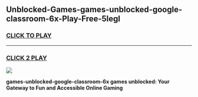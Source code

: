 
## Unblocked-Games-games-unblocked-google-classroom-6x-Play-Free-5legl
<h3>
<a href="https://premium76.site?title=games-unblocked-google-classroom-6x&ref=18A">CLICK TO PLAY</a></h3>
<hr>

<h3>
<a href="https://premium76.site?title=games-unblocked-google-classroom-6x&ref=18A">CLICK 2 PLAY</a>
  
</h3>

<a href="https://premium76.site?title=games-unblocked-google-classroom-6x&ref=18A"><img src="https://clearcache.store/games.png"></a>


**games-unblocked-google-classroom-6x games unblocked: Your Gateway to Fun and Accessible Online Gaming**
